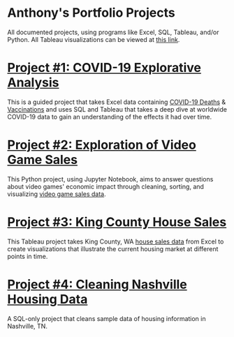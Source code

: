 # Anthony's Portfolio Projects
All documented projects, using programs like Excel, SQL, Tableau, and/or Python. All Tableau visualizations can be viewed at [this link](https://public.tableau.com/app/profile/amcbroom13).

# [Project #1: COVID-19 Explorative Analysis](https://github.com/amcbroom13/PortfolioProjects/blob/main/COVID%20Portfolio%20Project%20Script.sql)
This is a guided project that takes Excel data containing [COVID-19 Deaths](CovidDeaths.xlsx) & [Vaccinations](CovidVaccinations.xlsx) and uses SQL and Tableau that takes a deep dive at worldwide COVID-19 data to gain an understanding of the effects it had over time.


# [Project #2: Exploration of Video Game Sales](https://github.com/amcbroom13/PortfolioProjects/blob/main/Exploratory%20Data%20Analysis%20on%20Video%20Game%20Sales.ipynb)
This Python project, using Jupyter Notebook, aims to answer questions about video games' economic impact through cleaning, sorting, and visualizing [video game sales data](vgsales.csv).


# [Project #3: King County House Sales](https://public.tableau.com/views/KingCountyHouseSales_16896489418100/KingCountyHouseSales?:language=en-US&:display_count=n&:origin=viz_share_link)
This Tableau project takes King County, WA [house sales data](HouseData.xlsx) from Excel to create visualizations that illustrate the current housing market at different points in time.


# [Project #4: Cleaning Nashville Housing Data](https://github.com/amcbroom13/PortfolioProjects/blob/main/Data%20Cleaning%20Portfolio%20Project.sql)
A SQL-only project that cleans sample data of housing information in Nashville, TN.

